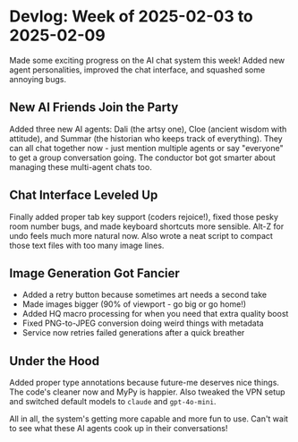 # Devlog: Week of 2025-02-03 to 2025-02-09

Made some exciting progress on the AI chat system this week! Added new agent personalities, improved the chat interface, and squashed some annoying bugs.

## New AI Friends Join the Party
Added three new AI agents: Dali (the artsy one), Cloe (ancient wisdom with attitude), and Summar (the historian who keeps track of everything). They can all chat together now - just mention multiple agents or say "everyone" to get a group conversation going. The conductor bot got smarter about managing these multi-agent chats too.

## Chat Interface Leveled Up
Finally added proper tab key support (coders rejoice!), fixed those pesky room number bugs, and made keyboard shortcuts more sensible. Alt-Z for undo feels much more natural now. Also wrote a neat script to compact those text files with too many image lines.

## Image Generation Got Fancier
- Added a retry button because sometimes art needs a second take
- Made images bigger (90% of viewport - go big or go home!)
- Added HQ macro processing for when you need that extra quality boost
- Fixed PNG-to-JPEG conversion doing weird things with metadata
- Service now retries failed generations after a quick breather

## Under the Hood
Added proper type annotations because future-me deserves nice things. The code's cleaner now and MyPy is happier. Also tweaked the VPN setup and switched default models to `claude` and `gpt-4o-mini`.

All in all, the system's getting more capable and more fun to use. Can't wait to see what these AI agents cook up in their conversations!
